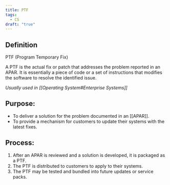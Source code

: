 ```yaml
---
title: PTF
tags:
  - CS
draft: "true"
---
```

## Definition 

PTF (Program Temporary Fix)

A PTF is the actual fix or patch that addresses the problem reported in an APAR. It is essentially a piece of code or a set of instructions that modifies the software to resolve the identified issue.

*Usually used in [[Operating System#Enterprise Systems]]*

## Purpose:

- To deliver a solution for the problem documented in an [[APAR]].
- To provide a mechanism for customers to update their systems with the latest fixes.

## Process:

1. After an APAR is reviewed and a solution is developed, it is packaged as a PTF.
2. The PTF is distributed to customers to apply to their systems.
3. The PTF may be tested and bundled into future updates or service packs.